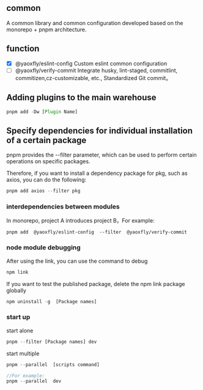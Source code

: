 ## common
A common library and common configuration developed based on the monorepo + pnpm architecture.

## function
- [X] @yaoxfly/eslint-config
Custom eslint common configuration
- [ ] @yaoxfly/verify-commit
Integrate husky, lint-staged, commitlint, commitizen,cz-customizable, etc., Standardized Git commit。

## Adding plugins to the main warehouse

```js
pnpm add -Dw [Plugin Name]
```

## Specify dependencies for individual installation of a certain package

pnpm provides the --filter parameter, which can be used to perform certain operations on specific packages.

Therefore, if you want to install a dependency package for pkg, such as axios, you can do the following:


```js
pnpm add axios --filter pkg
```

### interdependencies between modules

In monorepo, project A introduces project B，For example:

```
pnpm add  @yaoxfly/eslint-config  --filter  @yaoxfly/verify-commit
```
### node module debugging

After using the link, you can use the command to debug

```js
npm link
```

If you want to test the published package, delete the npm link package globally

```js
npm uninstall -g  [Package names]
```

### start up
start alone

```js
pnpm --filter [Package names] dev
```

start multiple

```js
pnpm --parallel  [scripts command]

//For example:
pnpm --parallel  dev
```


